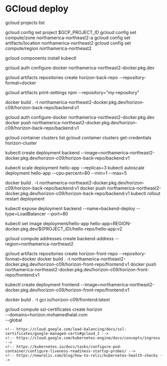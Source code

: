 # GCloud deploy

gcloud projects list

gcloud config set project $GCP_PROJECT_ID
gcloud config set compute/zone northamerica-northeast2-a
gcloud config set artifacts/location northamerica-northeast2
gcloud config set compute/region northamerica-northeast2

gcloud components install kubectl

gcloud auth configure-docker northamerica-northeast2-docker.pkg.dev

gcloud artifacts repositories create horizon-back-repo --repository-format=docker

gcloud artifacts print-settings npm --repository="my-repository"

docker build . -t northamerica-northeast2-docker.pkg.dev/horizon-c09/horizon-back-repo/backend:v1

gcloud auth configure-docker northamerica-northeast2-docker.pkg.dev
docker push northamerica-northeast2-docker.pkg.dev/horizon-c09/horizon-back-repo/backend:v1

gcloud container clusters list
gcloud container clusters get-credentials horizon-cluster

kubectl create deployment backend --image=northamerica-northeast2-docker.pkg.dev/horizon-c09/horizon-back-repo/backend:v1

kubectl scale deployment hello-app --replicas=3
kubectl autoscale deployment hello-app --cpu-percent=80 --min=1 --max=5

docker build . -t northamerica-northeast2-docker.pkg.dev/horizon-c09/horizon-back-repo/backend:v1
docker push northamerica-northeast2-docker.pkg.dev/horizon-c09/horizon-back-repo/backend:v1
kubectl rollout restart deployment

kubectl expose deployment backend --name=backend-deploy --type=LoadBalancer --port=80

kubectl set image deployment/hello-app hello-app=REGION-docker.pkg.dev/${PROJECT_ID}/hello-repo/hello-app:v2

gcloud compute addresses create backend-address --region=northamerica-northeast2
<!-- https://www.googleapis.com/compute/v1/projects/horizon-c09/regions/northamerica-northeast2/addresses/backend-address -->


gcloud artifacts repositories create horizon-front-repo --repository-format=docker
docker build . -t northamerica-northeast2-docker.pkg.dev/horizon-c09/horizon-front-repo/frontend:v1
docker push northamerica-northeast2-docker.pkg.dev/horizon-c09/horizon-front-repo/frontend:v1

kubectl create deployment frontend --image=northamerica-northeast2-docker.pkg.dev/horizon-c09/horizon-front-repo/frontend:v1


docker build . -t gcr.io/horizon-c09/frontend:latest


gcloud compute ssl-certificates create horizon \
    --domains=horizon.mohamedhalat.com \
    --global

    <!-- https://cloud.google.com/load-balancing/docs/ssl-certificates/google-managed-certs#gcloud_2 -->
    <!-- https://cloud.google.com/kubernetes-engine/docs/concepts/ingress -->
    <!-- https://kubernetes.io/docs/tasks/configure-pod-container/configure-liveness-readiness-startup-probes/ -->
    <!-- https://newrelic.com/blog/how-to-relic/kubernetes-health-checks -->